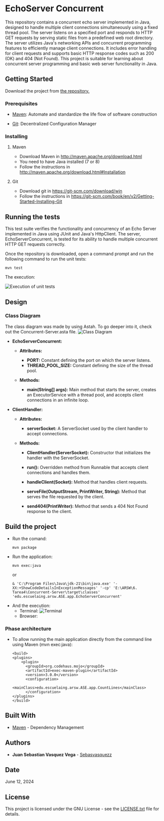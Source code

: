 # EchoServer Concurrent

This repository contains a concurrent echo server implemented in Java, designed to handle multiple client connections simultaneously using a fixed thread pool. The server listens on a specified port and responds to HTTP GET requests by serving static files from a predefined web root directory. The server utilizes Java's networking APIs and concurrent programming features to efficiently manage client connections. It includes error handling for client requests and supports basic HTTP response codes such as 200 (OK) and 404 (Not Found). This project is suitable for learning about concurrent server programming and basic web server functionality in Java.



## Getting Started
Download the project from 
[the repository.](https://github.com/Sebasvasquezz/Task1-LOC-Counting)

### Prerequisites

* [Maven](https://maven.apache.org/): Automate and standardize the life flow of software construction

* [Git](https://www.git-scm.com/): Decentralized Configuration Manager

### Installing
1. Maven
    * Download Maven in http://maven.apache.org/download.html
    * You need to have Java installed (7 or 8)
    * Follow the instructions in http://maven.apache.org/download.html#Installation

2. Git
    * Download git in https://git-scm.com/download/win
    * Follow the instructions in https://git-scm.com/book/en/v2/Getting-Started-Installing-Git

## Running the tests

This test suite verifies the functionality and concurrency of an Echo Server implemented in Java using JUnit and Java's HttpClient. The server, EchoServerConcurrent, is tested for its ability to handle multiple concurrent HTTP GET requests correctly.

Once the repository is downloaded, open a command prompt and run the following command to run the unit tests:

```
mvn test
```
The execution:

![Execution of unit tests](image-1.png)

## Design

### Class Diagram
The class diagram was made by using Astah. To go deeper into it, check out the Concurrent-Server.asta file.
![Class Diagram](image.png)
* **EchoServerConcurrent:**

    * **Attributes:**

        * **PORT:** Constant defining the port on which the server listens.
        * **THREAD_POOL_SIZE:** Constant defining the size of the thread pool.

    * **Methods:**

        * **main(String[] args):** Main method that starts the server, creates an ExecutorService with a thread pool, and accepts client connections in an infinite loop.

* **ClientHandler:**

    * **Attributes:**

        * **serverSocket:** A ServerSocket used by the client handler to accept connections.
    * **Methods:**

        * **ClientHandler(ServerSocket):** Constructor that initializes the handler with the ServerSocket.


        * **run():** Overridden method from Runnable that accepts client connections and handles them.

        * **handleClient(Socket):** Method that handles client requests.

        * **serveFile(OutputStream, PrintWriter, String):** Method that serves the file requested by the client.

        * **send404(PrintWriter):** Method that sends a 404 Not Found response to the client.


## Build the project
* Run the comand:
    ```
    mvn package
    ```
* Run the application:
    ```
    mvn exec:java
    ```
    or 
    ```
    & 'C:\Program Files\Java\jdk-21\bin\java.exe' '-XX:+ShowCodeDetailsInExceptionMessages' '-cp' 'E:\ARSW\6. Tarea4\Concurrent-Server\target\classes' 'edu.escuelaing.arsw.ASE.app.EchoServerConcurrent'
    ```
* And the execution:
    * Terminal:
    ![Terminal](image-3.png)
    * Browser:

    
### Phase architecture
* To allow running the main application directly from the command line using Maven (mvn exec:java):
    ```
    <build>
    <plugins>
        <plugin>
          <groupId>org.codehaus.mojo</groupId>
          <artifactId>exec-maven-plugin</artifactId>
          <version>3.0.0</version>
          <configuration>
              <mainClass>edu.escuelaing.arsw.ASE.app.CountLines</mainClass>
          </configuration> 
    </plugins>
  </build>
    ```
## Built With

* [Maven](https://maven.apache.org/) - Dependency Management

## Authors

* **Juan Sebastian Vasquez Vega**  - [Sebasvasquezz](https://github.com/Sebasvasquezz)

## Date

June 12, 2024

## License

This project is licensed under the GNU License - see the [LICENSE.txt](LICENSE.txt) file for details.